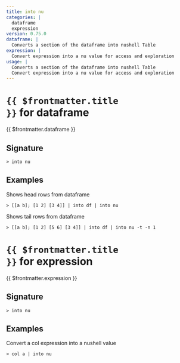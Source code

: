 ```yaml
---
title: into nu
categories: |
  dataframe
  expression
version: 0.75.0
dataframe: |
  Converts a section of the dataframe into nushell Table
expression: |
  Convert expression into a nu value for access and exploration
usage: |
  Converts a section of the dataframe into nushell Table
  Convert expression into a nu value for access and exploration
---
```


# <code>{{ $frontmatter.title }}</code> for dataframe

<div class='command-title'>{{ $frontmatter.dataframe }}</div>

## Signature

```> into nu ```

## Examples

Shows head rows from dataframe
```shell
> [[a b]; [1 2] [3 4]] | into df | into nu
```

Shows tail rows from dataframe
```shell
> [[a b]; [1 2] [5 6] [3 4]] | into df | into nu -t -n 1
```

# <code>{{ $frontmatter.title }}</code> for expression

<div class='command-title'>{{ $frontmatter.expression }}</div>

## Signature

```> into nu ```

## Examples

Convert a col expression into a nushell value
```shell
> col a | into nu
```
